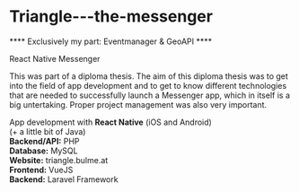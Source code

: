 # Triangle---the-messenger
**** Exclusively my part: Eventmanager & GeoAPI ****

React Native Messenger

This was part of a diploma thesis.
The aim of this diploma thesis was to get into the field of app development
and to get to know different technologies that are needed to successfully launch
a Messenger app, which in itself is a big untertaking.
Proper project management was also very important.

App development with <b>React Native</b> (iOS and Android)  
(+ a little bit of Java)  
<b>Backend/API:</b> PHP  
<b>Database:</b> MySQL  
<b>Website:</b> triangle.bulme.at  
<b>Frontend:</b> VueJS  
<b>Backend:</b> Laravel Framework  
